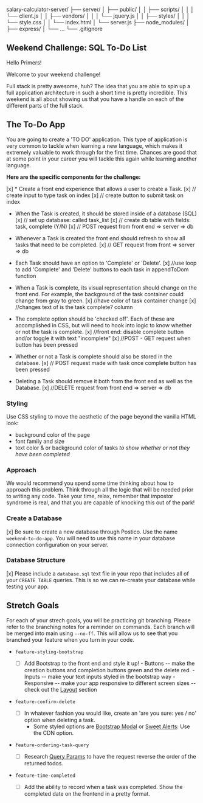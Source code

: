salary-calculator-server/
├── server/
│   ├── public/
│   │   ├── scripts/
│   │   │   └── client.js
│   │   ├── vendors/
│   │   │   └── jquery.js
│   │   ├── styles/
│   │   │   └── style.css
│   │   └── index.html
│   └── server.js
├── node_modules/
│   ├── express/
│   └── ...
└── .gitignore


## Weekend Challenge: SQL To-Do List

Hello Primers! 

Welcome to your weekend challenge!

Full stack is pretty awesome, huh? The idea that you are able to spin up a full application architecture in such a short time is pretty incredible. This weekend is all about showing us that you have a handle on each of the different parts of the full stack. 

## The To-Do App

You are going to create a 'TO DO' application. This type of application is very common to tackle when learning a new language, which makes it extremely valuable to work through for the first time. Chances are good that at some point in your career you will tackle this again while learning another language.

**Here are the specific components for the challenge:**

[x] * Create a front end experience that allows a user to create a Task.
[x]   // create input to type task on index
[x]   // create button to submit task on index

* When the Task is created, it should be stored inside of a database (SQL)
[x]   // set up database: called task_list
[x]   // create db table with fields: task, complete (Y/N)
[x]   // POST request from front end => server => db
      
* Whenever a Task is created the front end should refresh to show all tasks that need to be completed.
[x]   // GET request from front => server => db

* Each Task should have an option to 'Complete' or 'Delete'.
[x]   //use loop to add 'Complete' and 'Delete' buttons to each task in appendToDom function

* When a Task is complete, its visual representation should change on the front end. For example, the background of the task container could change from gray to green. 
[x]   //have color of task container change
[x]   //changes text of is the task complete? column

* The complete option should be  'checked off'. Each of these are accomplished in CSS, but will need to hook into logic to know whether or not the task is complete.
[x]   //front end: disable complete button and/or toggle it with text "incomplete"
[x]   //POST - GET request when button has been pressed

* Whether or not a Task is complete should also be stored in the database.
[x]   // POST request made with task once complete button has been pressed

* Deleting a Task should remove it both from the front end as well as the Database.
 [x]  //DELETE request from front end => server => db

### Styling

Use CSS styling to move the aesthetic of the page beyond the vanilla HTML look:
  - background color of the page
  - font family and size
  - text color & or background color of tasks *to show whether or not they have been completed*

### Approach

We would recommend you spend some time thinking about how to approach this problem. Think through all the logic that will be needed prior to writing any code. Take your time, relax, remember that impostor syndrome is real, and that you are capable of knocking this out of the park!

### Create a Database

[x] Be sure to create a new database through Postico. Use the name `weekend-to-do-app`. You will need to use this name in your database connection configuration on your server.

### Database Structure

[x] Please include a `database.sql` text file in your repo that includes all of your `CREATE TABLE` queries. This is so we can re-create your database while testing your app.

## Stretch Goals

For each of your strech goals, you will be practicing git branching. Please refer to the branching notes for a reminder on commands. Each branch will be merged into main using `--no-ff`. This will allow us to see that you branched your feature when you turn in your code.

- `feature-styling-bootstrap` 

    - [ ]  Add Bootstrap to the front end and style it up!
      -  Buttons -- make the creation buttons and completion buttons green and the delete red.
      -  Inputs -- make your text inputs styled in the bootstrap way
      -  Responsive -- make your app responsive to different screen sizes -- check out the [Layout](https://getbootstrap.com/docs/4.1/layout/overview/) section

- `feature-confirm-delete`

    - [ ]  In whatever fashion you would like, create an 'are you sure: yes / no' option when deleting a task.
        - Some styled options are [Bootstrap Modal](https://getbootstrap.com/docs/4.0/components/modal/) or [Sweet Alerts](https://sweetalert.js.org/guides/): Use the CDN option.

- `feature-ordering-task-query` 

    - [ ]  Research [Query Params](https://expressjs.com/en/api.html#req.query) to have the request reverse the order of the returned todos. 
    
- `feature-time-completed` 

    - [ ]  Add the ability to record when a task was completed. Show the completed date on the frontend in a pretty format.
